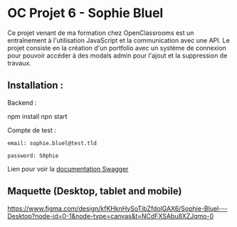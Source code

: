 # OC Projet 6 - Sophie Bluel

Ce projet venant de ma formation chez OpenClassrooms est un entraînement à l'utilisation JavaScript et la communication avec une API. 
Le projet consiste en la création d'un portfolio avec un système de connexion pour pouvoir accéder à des modals admin pour l'ajout et la suppression de travaux.


## Installation :

Backend : 

npm install
npn start

Compte de test : 

```
email: sophie.bluel@test.tld

password: S0phie
```

Lien pour voir la
[documentation Swagger](http://localhost:5678/api-docs/)

## Maquette (Desktop, tablet and mobile)

https://www.figma.com/design/kfKHknHySoTibZfdolGAX6/Sophie-Bluel---Desktop?node-id=0-1&node-type=canvas&t=NCdFXSAbu8XZJqmo-0